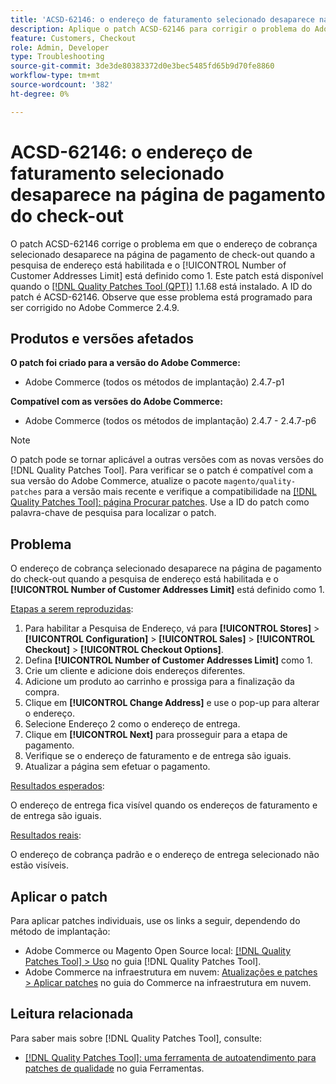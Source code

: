 ```yaml
---
title: 'ACSD-62146: o endereço de faturamento selecionado desaparece na página de pagamento do check-out'
description: Aplique o patch ACSD-62146 para corrigir o problema do Adobe Commerce em que o endereço de faturamento selecionado desaparece na página de pagamento de check-out quando a pesquisa de endereço estiver ativada e o Limite de número de endereços do cliente estiver definido como 1.
feature: Customers, Checkout
role: Admin, Developer
type: Troubleshooting
source-git-commit: 3de3de80383372d0e3bec5485fd65b9d70fe8860
workflow-type: tm+mt
source-wordcount: '382'
ht-degree: 0%

---
```



# ACSD-62146: o endereço de faturamento selecionado desaparece na página de pagamento do check-out

O patch ACSD-62146 corrige o problema em que o endereço de cobrança selecionado desaparece na página de pagamento de check-out quando a pesquisa de endereço está habilitada e o [!UICONTROL Number of Customer Addresses Limit] está definido como 1. Este patch está disponível quando o [[!DNL Quality Patches Tool (QPT)]](/help/tools/quality-patches-tool/quality-patches-tool-to-self-serve-quality-patches.md) 1.1.68 está instalado. A ID do patch é ACSD-62146. Observe que esse problema está programado para ser corrigido no Adobe Commerce 2.4.9.

## Produtos e versões afetados

**O patch foi criado para a versão do Adobe Commerce:**

* Adobe Commerce (todos os métodos de implantação) 2.4.7-p1

**Compatível com as versões do Adobe Commerce:**

* Adobe Commerce (todos os métodos de implantação) 2.4.7 - 2.4.7-p6

>[!NOTE]
>
>O patch pode se tornar aplicável a outras versões com as novas versões do [!DNL Quality Patches Tool]. Para verificar se o patch é compatível com a sua versão do Adobe Commerce, atualize o pacote `magento/quality-patches` para a versão mais recente e verifique a compatibilidade na [[!DNL Quality Patches Tool]: página Procurar patches](https://experienceleague.adobe.com/tools/commerce-quality-patches/index.html). Use a ID do patch como palavra-chave de pesquisa para localizar o patch.

## Problema

O endereço de cobrança selecionado desaparece na página de pagamento do check-out quando a pesquisa de endereço está habilitada e o **[!UICONTROL Number of Customer Addresses Limit]** está definido como 1.

<u>Etapas a serem reproduzidas</u>:

1. Para habilitar a Pesquisa de Endereço, vá para **[!UICONTROL Stores]** > **[!UICONTROL Configuration]** > **[!UICONTROL Sales]** > **[!UICONTROL Checkout]** > **[!UICONTROL Checkout Options]**.
1. Defina **[!UICONTROL Number of Customer Addresses Limit]** como 1.
1. Crie um cliente e adicione dois endereços diferentes.
1. Adicione um produto ao carrinho e prossiga para a finalização da compra.
1. Clique em **[!UICONTROL Change Address]** e use o pop-up para alterar o endereço.
1. Selecione Endereço 2 como o endereço de entrega.
1. Clique em **[!UICONTROL Next]** para prosseguir para a etapa de pagamento.
1. Verifique se o endereço de faturamento e de entrega são iguais.
1. Atualizar a página sem efetuar o pagamento.

<u>Resultados esperados</u>:

O endereço de entrega fica visível quando os endereços de faturamento e de entrega são iguais.

<u>Resultados reais</u>:

O endereço de cobrança padrão e o endereço de entrega selecionado não estão visíveis.

## Aplicar o patch

Para aplicar patches individuais, use os links a seguir, dependendo do método de implantação:

* Adobe Commerce ou Magento Open Source local: [[!DNL Quality Patches Tool] > Uso](/help/tools/quality-patches-tool/usage.md) no guia [!DNL Quality Patches Tool].
* Adobe Commerce na infraestrutura em nuvem: [Atualizações e patches > Aplicar patches](https://experienceleague.adobe.com/docs/commerce-cloud-service/user-guide/develop/upgrade/apply-patches.html) no guia do Commerce na infraestrutura em nuvem.

## Leitura relacionada

Para saber mais sobre [!DNL Quality Patches Tool], consulte:

* [[!DNL Quality Patches Tool]: uma ferramenta de autoatendimento para patches de qualidade](/help/tools/quality-patches-tool/quality-patches-tool-to-self-serve-quality-patches.md) no guia Ferramentas.
